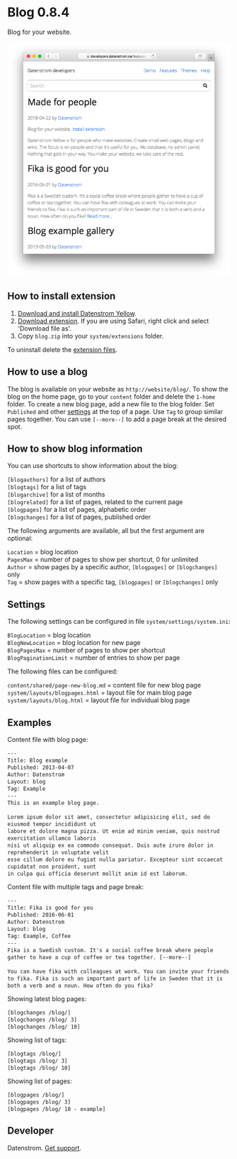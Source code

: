 Blog 0.8.4
==========
Blog for your website.

<p align="center"><img src="blog-screenshot.png?raw=true" alt="Screenshot"></p>

## How to install extension

1. [Download and install Datenstrom Yellow](https://github.com/datenstrom/yellow/).
2. [Download extension](https://github.com/datenstrom/yellow-extensions/raw/master/zip/blog.zip). If you are using Safari, right click and select 'Download file as'.
3. Copy `blog.zip` into your `system/extensions` folder.

To uninstall delete the [extension files](extension.ini).

## How to use a blog

The blog is available on your website as `http://website/blog/`. To show the blog on the home page, go to your `content` folder and delete the `1-home` folder. To create a new blog page, add a new file to the blog folder. Set `Published` and other [settings](https://github.com/datenstrom/yellow-extensions/tree/master/features/core#settings) at the top of a page. Use `Tag` to group similar pages together. You can use `[--more--]` to add a page break at the desired spot.

## How to show blog information

You can use shortcuts to show information about the blog:

`[blogauthors]` for a list of authors  
`[blogtags]` for a list of tags  
`[blogarchive]` for a list of months  
`[blogrelated]` for a list of pages, related to the current page  
`[blogpages]` for a list of pages, alphabetic order  
`[blogchanges]` for a list of pages, published order  

The following arguments are available, all but the first argument are optional:

`Location` = blog location  
`PagesMax` = number of pages to show per shortcut, 0 for unlimited  
`Author` = show pages by a specific author, `[blogpages]` or `[blogchanges]` only  
`Tag` = show pages with a specific tag, `[blogpages]` or `[blogchanges]` only  

## Settings

The following settings can be configured in file `system/settings/system.ini`:

`BlogLocation` = blog location  
`BlogNewLocation` = blog location for new page  
`BlogPagesMax` = number of pages to show per shortcut  
`BlogPaginationLimit` = number of entries to show per page  

The following files can be configured:

`content/shared/page-new-blog.md` = content file for new blog page  
`system/layouts/blogpages.html` = layout file for main blog page  
`system/layouts/blog.html` = layout file for individual blog page  

## Examples

Content file with blog page:

    ---
    Title: Blog example
    Published: 2013-04-07
    Author: Datenstrom
    Layout: blog
    Tag: Example
    ---
    This is an example blog page.

    Lorem ipsum dolor sit amet, consectetur adipisicing elit, sed do eiusmod tempor incididunt ut 
    labore et dolore magna pizza. Ut enim ad minim veniam, quis nostrud exercitation ullamco laboris 
    nisi ut aliquip ex ea commodo consequat. Duis aute irure dolor in reprehenderit in voluptate velit 
    esse cillum dolore eu fugiat nulla pariatur. Excepteur sint occaecat cupidatat non proident, sunt 
    in culpa qui officia deserunt mollit anim id est laborum.

Content file with multiple tags and page break:

    ---
    Title: Fika is good for you
    Published: 2016-06-01
    Author: Datenstrom
    Layout: blog
    Tag: Example, Coffee
    ---
    Fika is a Swedish custom. It's a social coffee break where people 
    gather to have a cup of coffee or tea together. [--more--]
    
    You can have fika with colleagues at work. You can invite your friends 
    to fika. Fika is such an important part of life in Sweden that it is 
    both a verb and a noun. How often do you fika?

Showing latest blog pages:

    [blogchanges /blog/]
    [blogchanges /blog/ 3]
    [blogchanges /blog/ 10]

Showing list of tags:

    [blogtags /blog/]
    [blogtags /blog/ 3]
    [blogtags /blog/ 10]

Showing list of pages:

    [blogpages /blog/]
    [blogpages /blog/ 3]
    [blogpages /blog/ 10 - example]

## Developer

Datenstrom. [Get support](https://extensions.datenstrom.se/help/).
